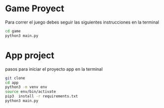 # Game Proyect

Para correr el juego debes seguir las siguientes instrucciones en la terminal

```sh
cd game
python3 main.py
```

# App project
pasos para iniciar el proyecto app en la terminal
```sh
git clone 
cd app
python3 -m venv env
source env/bin/activate
pip3  install -r requirements.txt
python3 main.py
```
